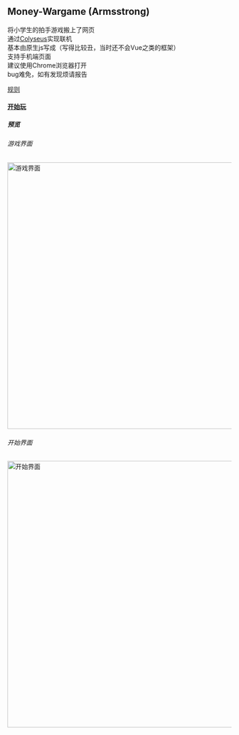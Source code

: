 ## Money-Wargame (Armsstrong)
将小学生的拍手游戏搬上了网页  
通过[Colyseus](https://colyseus.io/)实现联机  
基本由原生js写成（写得比较丑，当时还不会Vue之类的框架）  
支持手机端页面  
建议使用Chrome浏览器打开  
bug难免，如有发现烦请报告  

[规则](http://armsstrong.herokuapp.com/rules.html)
#### [开始玩](http://armsstrong.herokuapp.com/)

##### 预览
###### 游戏界面
<img src="https://b2.bmp.ovh/imgs/2019/07/f7d62b2e723bc689.jpg" alt="游戏界面" width="600px"/> 

###### 开始界面
<img src="https://b2.bmp.ovh/imgs/2019/07/28da3a361f38ecd5.jpg" alt="开始界面" width="600px"/> 
